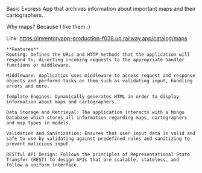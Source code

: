 Basic Express App that archives information about important maps and their cartographers.

Why maps? Because I like them :) 

Link: https://inventoryapp-production-f038.up.railway.app/catalog/maps

    **Features**
    Routing: Defines the URLs and HTTP methods that the application will respond to, directing incoming requests to the appropriate handler functions or middleware.
    
    Middleware: Application uses middleware to access request and response objects and performs tasks on them such as validating input, handling errors and more.
    
    Template Engines: Dynamically generates HTML in order to display information about maps and cartographers. 
    
    Data Storage and Retrieval: The application interacts with a Mongo Database which stores all information regarding maps, cartographers and map types in models.
    
    Validation and Sanitization: Ensures that user input data is valid and safe to use by validating against predefined rules and sanitizing to prevent malicious input. 
    
    RESTful API Design: Follows the principles of Representational State Transfer (REST) to design APIs that are scalable, stateless, and follow a uniform interface.

